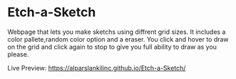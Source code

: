
# Etch-a-Sketch
Webpage that lets you make sketchs using diffrent grid sizes.
It includes a color pallete,random color option and a eraser.
You click and hover to draw on the grid and click again to stop to give you full ability to draw as you please.

Live Preview:  https://alparslankilinc.github.io/Etch-a-Sketch/

